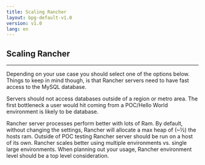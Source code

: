 ```yaml
---
title: Scaling Rancher
layout: bpg-default-v1.0
version: v1.0
lang: en
---
```


## Scaling Rancher
---

Depending on your use case you should select one of the options below. Things to keep in mind though, is that Rancher servers need to have fast access to the MySQL database.

Servers should not access databases outside of a region or metro area. The first bottleneck a user would hit coming from a POC/Hello World environment is likely to be database.

Rancher server processes perform better with lots of Ram. By default, without changing the settings, Rancher will allocate a max heap of (~½) the hosts ram.  Outside of POC testing Rancher server should be run on a host of its own.
Rancher scales better using multiple environments vs. single large environments. When planning out your usage, Rancher environment level should be a top level consideration.
